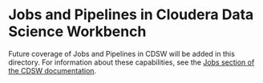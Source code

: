 # Jobs and Pipelines in Cloudera Data Science Workbench
Future coverage of Jobs and Pipelines in CDSW will be added in this directory.
For information about these capabilities, see the [Jobs section of the CDSW documentation](http://tiny.cloudera.com/cdsw-jobs).
